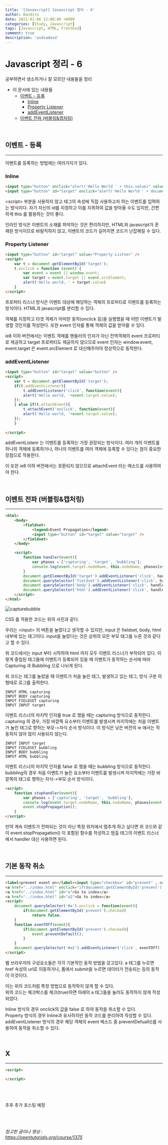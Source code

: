 ```yaml
---
title: '[Javascript] Javascript 정리 - 6'
author: Bandito
date: 2021-01-06 12:00:00 +0900
categories: [Study, Javascript]
tags: [Javascript, HTML, FrontEnd]
comment: true
description: 'asdsadasd'
---
```


# Javascript 정리 - 6

공부하면서 생소하거나 잘 모르던 내용들을 정리

+ 이 문서에 있는 내용들
    - [이벤트 - 등록](#이벤트---등록)
        + [Inline](#inline)
        + [Property Listener](#property-listener)
        + [addEventListener](#addeventlistener)
    - [이벤트 전파 (버블링&캡처링)](#이벤트-전파-버블링캡처링)


<br/>

## 이벤트 - 등록
***

이벤트를 등록하는 방법에는 여러가지가 있다.

### Inline

```html
<input type="button" onclick="alert('Hello World ' + this.value)" value="Inline(this)" />
<input type="button" id="target" onclick="alert('Hello World ' + document.getElementById('target').value)" value="Inline(id)" />  
```

&lt;script&gt; 부분을 사용하지 않고 태그의 속성에 직접 사용하고자 하는 이벤트를 입력하는 방식이다. 자기 자신의 id를 지정하고 이를 지목하여 값을 받아올 수도 있지만, 간편하게 this 를 활용하는 것이 좋다.   

인라인 방식은 이벤트의 소재를 파악하는 것은 편리하지만, HTML와 javascript가 혼재된 방식이므로 바람직하지 않고, 이벤트의 코드가 길어지면 코드가 난잡해질 수 있다.   


### Property Listener

```html
<input type="button" id="target" value="Property Listner" />
<script>
    var t = document.getElementById('target');
    t.onclick = function (event) {
        var event = event || window.event;
        var target = event.target || event.srcElement;
        alert('Hello world, ' + target.value)
    }
</script>
```

프로퍼티 리스너 방식은 이벤트 대상에 해당하는 객체의 프로퍼티로 이벤트를 등록하는 방식이다. HTML과 javascript를 분리할 수 있다.   

객체를 지정하고 타겟 객체가 어떠한 동작(onclick 등)을 실행했을 때 어떤 이벤트가 발생할 것인지를 작성한다. 또한 event 인자를 통해 객체의 값을 받아올 수 있다.   

ie8 이하 버전에서는 이벤트 객체를 핸들러의 인자가 아닌 전역객체의 event 프로퍼티로 제공하고 target 프로퍼티도 제공하지 않으므로 event 인자는 window.event, event.target 은 event.srcElement 로 대신해주어야 정상적으로 동작한다.    


### addEventListener 

```html
<input type="button" id="target" value="button" />
<script>
    var t = document.getElementById('target');
    if(t.addEventListener){
        t.addEventListener('click', function(event){
        alert('Hello world, '+event.target.value);
    });
    } else if(t.attachEvent){
        t.attachEvent('onclick', function(event){
        alert('Hello world, '+event.target.value);
    });
    }
    
</script>
```

addEventListenr 는 이벤트를 등록하는 가장 권장되는 방식이다. 여러 개의 이벤트를 하나의 객체에 등록하거나, 하나의 이벤트를 여러 객체에 등록할 수 있다는 점이 중요한 장점으로 작용한다.

이 또한 ie8 이하 버전에서는 호환되지 않으므로 attachEvent 라는 메소드를 사용하여야 한다. 


<br/>

## 이벤트 전파 (버블링&캡처링)
***
```html
<html>
    <body>
        <fieldset>
            <legend>Event Propagation</legend>
            <input type="button" id="target" value="target" />
        </fieldset>
    </body>

    <script>
        function handler(event){
            var phases = ['capturing', 'target', 'bubbling'];
            console.log(event.target.nodeName, this.nodeName, phases[event.eventPhase-1]);
        }
        document.getElementById('target').addEventListener('click', handler, true);
        document.querySelector('fieldset').addEventListener('click', handler, true);
        document.querySelector('body').addEventListener('click', handler, true);
        document.querySelector('html').addEventListener('click', handler, true);
    </script>
</html>
```

![capturebubble](https://drive.google.com/uc?export=view&id=1HccouNeqv-nKhys0YtPknY01sc6olaYj)

CSS 를 적용한 코드는 위의 사진과 같다.   

우리는 &lt;input&gt; 의 버튼을 눌렀다고 생각할 수 있지만, input 은 fieldset, body, html 내부에 있는 태그이다. input을 눌렀다는 것은 상위의 모든 부모 태그를 누른 것과 같다고 할 수 있다.   

위 코드에서는 input 부터 시작하여 html 까지 모두 이벤트 리스너가 부착되어 있다. 이렇게 중첩된 태그들에 이벤트가 등록되어 있을 때 이벤트가 동작하는 순서에 따라 Capturing 과 Bubbling 으로 나뉘게 된다. 

위 코드는 태그를 눌렀을 때 이벤트가 처음 눌린 태그, 발생하고 있는 태그, 방식 구분 의 형태로 로그를 출력한다.   

```console
INPUT HTML capturing
INPUT BODY capturing
INPUT FIELDSET capturing
INPUT INPUT target
```

이벤트 리스너의 마지막 인자를 true 로 했을 때는 capturing 방식으로 동작한다.    
capturing 의 경우, 가장 바깥쪽 요소부터 이벤트를 발생시켜 마지막에는 처음 이벤트가 눌린 태그로 향하는 부모-&gt;자식 순서 방식이다. 이 방식은 낮은 버전의 ie 에서는 작동하지 않아 많이 사용되지 않는다.   


```console
INPUT INPUT target
INPUT FIELDSET bubbling
INPUT BODY bubbling
INPUT HTML bubbling
```

이벤트 리스너의 마지막 인자를 false 로 했을 때는 bubbling 방식으로 동작한다. 
bubbling의 경우 처음 이벤트가 눌린 요소부터 이벤트를 발생시켜 마지막에는 가장 바깥쪽의 태그로 향하는 자식-&gt;부모 순서 방식이다. 

```html
<script>
    function stophandler(event){
        var phases = ['capturing', 'target', 'bubbling'];
        console.log(event.target.nodeName, this.nodeName, phases[event.eventPhase-1]);
        event.stopPropagation();
    }    
</script>
```

만약 계속 이벤트가 전파되는 것이 아닌 특정 위치에서 멈추게 하고 싶다면 위 코드와 같이 event.stopPropagation() 이 포함된 함수를 작성하고 멈출 태그의 이벤트 리스너에서 handler 대신 사용하면 된다.

<br/>

## 기본 동작 취소
***
```html
<label>prevent event on</label><input type="checkbox" id="prevent" , name="eventprevent">
<a href="../index.html" onclick="if(document.getElementById('prevent').checked) return false;">Go to index</a>  
<a href="../index.html" id="a">Go to index</a>
<a href="../index.html" id="a2">Go to index</a>
<script>
    document.querySelector('#a').onclick = function(event){
        if(document.getElementById('prevent').checked) 
            return false;
    }
    function evenTOff(event){
        if(document.getElementById('prevent').checked){
            event.preventDefault();
        }
    }
    document.querySelector('#a2').addEventListener('click', evenTOff)
</script>
```

웹 브라우저의 구성요소들은 각각 기본적인 동작 방법을 갖고있다. a 태그를 누르면 href 속성의 url로 이동하거나, 폼에서 submit을 누르면 데이터가 전송되는 등의 동작이 이것이다.    

이는 위의 코드처럼 특정 방법으로 동작하지 않게 할 수 있다.  
위의 코드는 체크박스를 체크(true)하면 아래의 a 태그들을 눌러도 동작하지 않게 작성되었다.   

Inline 방식의 경우 onclick의 값을 false 로 하여 동작을 취소할 수 있다.      
Property 방식의 경우 Inline과 유사하지만 동작 코드를 분리하여 작성할 수 있다.   
addEventListener 방식의 경우 해당 객체의 event 메소드 중 preventDefualt()를 사용하여 동작을 취소할 수 있다.   


<br/>

## X
***
```html
<script>

</script>
```




<br/><br/><br/>
추후 추가 포스팅 예정 

<br/><br/><br/>
_참고한 글이나 영상 :_   
_<https://opentutorials.org/course/1375>_   
